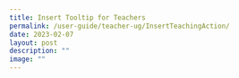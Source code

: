 ```yaml
---
title: Insert Tooltip for Teachers
permalink: /user-guide/teacher-ug/InsertTeachingAction/
date: 2023-02-07
layout: post
description: ""
image: ""
---
```


